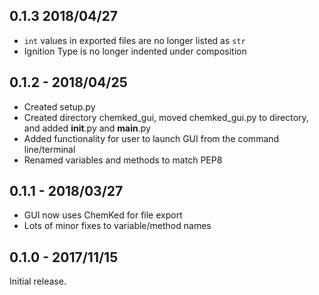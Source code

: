 ## 0.1.3 2018/04/27
- `int` values in exported files are no longer listed as `str`
- Ignition Type is no longer indented under composition

## 0.1.2 - 2018/04/25
- Created setup.py
- Created directory chemked_gui, moved chemked_gui.py to directory, and added __init__.py and __main__.py
- Added functionality for user to launch GUI from the command line/terminal
- Renamed variables and methods to match PEP8

## 0.1.1 - 2018/03/27
- GUI now uses ChemKed for file export
- Lots of minor fixes to variable/method names

## 0.1.0 - 2017/11/15
Initial release.